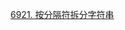 [6921. 按分隔符拆分字符串](https://leetcode.cn/contest/weekly-contest-355/problems/split-strings-by-separator/)
